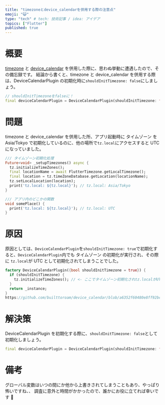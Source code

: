 ```yaml
---
title: "timezoneとdevice_calendarを併用する際の注意点"
emoji: "😺"
type: "tech" # tech: 技術記事 / idea: アイデア
topics: ["Flutter"]
published: true
---
```


# 概要

[timezone](https://pub.dev/packages/timezone) と [device_calendar](https://pub.dev/packages/device_calendar) を併用した際に、思わぬ挙動に遭遇したので、その備忘録です。
結論から書くと、timezone と device_calendar を併用する際は、DeviceCalendarPlugin の初期化時に`shouldInitTimezone: false`にしましょう。

```dart
// shouldInitTimezoneをfalseに！
final deviceCalendarPlugin = DeviceCalendarPlugin(shouldInitTimezone: false)
```

# 問題

timezone と device_calendar を併用した所、アプリ起動時に タイムゾーン を Asia/Tokyo で初期化しているのに、他の場所で`tz.local`にアクセスすると UTC になっていました。

```dart
/// タイムゾーン初期化処理
Future<void> _setupTimezones() async {
  tz.initializeTimeZones();
  final locationName = await FlutterTimezone.getLocalTimezone();
  final location = tz.timeZoneDatabase.getLocation(locationName);
  tz.setLocalLocation(location);
  print('tz.local: ${tz.local}'); // tz.local: Asia/Tokyo
}

/// アプリ内のどこかの関数
void somePlace() {
  print('tz.local: ${tz.local}'); // tz.local: UTC
}
```

# 原因

原因としては、`DeviceCalendarPlugin`を`shouldInitTimezone: true`で初期化すると、`DeviceCalendarPlugin`内でも タイムゾーン の初期化が実行され、その際に `tz.local`が UTC として初期化されてしまうことでした。

```dart:device_calendar.dart
factory DeviceCalendarPlugin({bool shouldInitTimezone = true}) {
  if (shouldInitTimezone) {
    tz.initializeTimeZones(); // <- ここでタイムゾーン初期化されtz.localがUTCに
  }
  return _instance;
}
https://github.com/builttoroam/device_calendar/blob/a6352f60480e8ff92bd058af52768d079a9c4cc1/lib/src/device_calendar.dart#L25-L30
```

# 解決策

DeviceCalendarPlugin を初期化する際に、`shouldInitTimezone: false`として初期化しましょう。

```dart
final deviceCalendarPlugin = DeviceCalendarPlugin(shouldInitTimezone: false)
```

# 備考

グローバル変数はいつの間にか他から上書きされてしまうこともあり、やっぱり怖いですね、、
調査に意外と時間がかかったので、誰かにお役に立てれば幸いです 🙌
